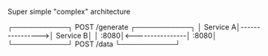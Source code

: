 
  Super simple "complex" architecture

┌───────────┐  POST /generate ┌───────────┐
│  Service A│---------------->│  Service B│
│      :8080│<----------------│      :8080│
└───────────┘  POST /data     └───────────┘
